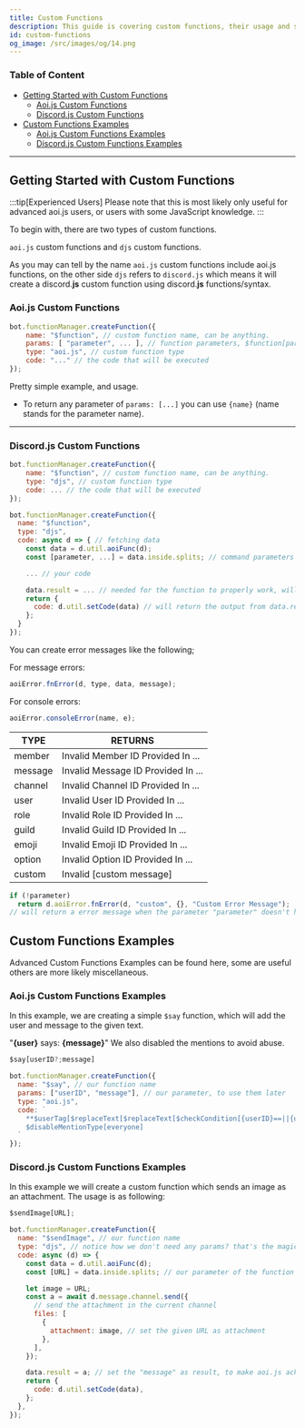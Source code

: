 ```yaml
---
title: Custom Functions
description: This guide is covering custom functions, their usage and some useful examples.
id: custom-functions
og_image: /src/images/og/14.png
---
```


<!-- omit from toc -->

### Table of Content

- [Getting Started with Custom Functions](#getting-started-with-custom-functions)
  - [Aoi.js Custom Functions](#aoijs-custom-functions)
  - [Discord.js Custom Functions](#discordjs-custom-functions)
- [Custom Functions Examples](#custom-functions-examples)
  - [Aoi.js Custom Functions Examples](#aoijs-custom-functions-examples)
  - [Discord.js Custom Functions Examples](#discordjs-custom-functions-examples)

---

## Getting Started with Custom Functions

:::tip[Experienced Users]
Please note that this is most likely only useful for advanced aoi.js users, or users with some JavaScript knowledge.
:::

To begin with, there are two types of custom functions.

`aoi.js` custom functions and `djs` custom functions.

As you may can tell by the name `aoi.js` custom functions include aoi.js functions, on the other side `djs` refers to `discord.js` which means it will create a discord.**js** custom function using discord.**js** functions/syntax.

### Aoi.js Custom Functions

```js
bot.functionManager.createFunction({
    name: "$function", // custom function name, can be anything.
    params: [ "parameter", ... ], // function parameters, $function[parameter;parameter]
    type: "aoi.js", // custom function type
    code: "..." // the code that will be executed
});
```

Pretty simple example, and usage.

- To return any parameter of `params: [...]` you can use `{name}` (name stands for the parameter name).

---

### Discord.js Custom Functions

```js
bot.functionManager.createFunction({
    name: "$function", // custom function name, can be anything.
    type: "djs", // custom function type
    code: ... // the code that will be executed
});
```

```js {10-13}
bot.functionManager.createFunction({
  name: "$function",
  type: "djs",
  code: async d => { // fetching data
    const data = d.util.aoiFunc(d);
    const [parameter, ...] = data.inside.splits; // command parameters

    ... // your code

    data.result = ... // needed for the function to properly work, will set the "output" of the function
    return {
      code: d.util.setCode(data) // will return the output from data.result
    };
  }
});
```

You can create error messages like the following;

For message errors:

```js
aoiError.fnError(d, type, data, message);
```

For console errors:

```js
aoiError.consoleError(name, e);
```

| TYPE    | RETURNS                            |
| ------- | ---------------------------------- |
| member  | Invalid Member ID Provided In ...  |
| message | Invalid Message ID Provided In ... |
| channel | Invalid Channel ID Provided In ... |
| user    | Invalid User ID Provided In ...    |
| role    | Invalid Role ID Provided In ...    |
| guild   | Invalid Guild ID Provided In ...   |
| emoji   | Invalid Emoji ID Provided In ...   |
| option  | Invalid Option ID Provided In ...  |
| custom  | Invalid [custom message]           |

```js
if (!parameter)
  return d.aoiError.fnError(d, "custom", {}, "Custom Error Message");
// will return a error message when the parameter "parameter" doesn't have any arguments.
```

## Custom Functions Examples

Advanced Custom Functions Examples can be found here, some are useful others are more likely miscellaneous.

### Aoi.js Custom Functions Examples

In this example, we are creating a simple `$say` function, which will add the user and message to the given text.

"**{user}** says: **{message}**" We also disabled the mentions to avoid abuse.

```ts
$say[userID?;message]
```

```js
bot.functionManager.createFunction({
  name: "$say", // our function name
  params: ["userID", "message"], // our parameter, to use them later
  type: "aoi.js",
  code: ` 
    **$userTag[$replaceText[$replaceText[$checkCondition[{userID}==||{userID}==undefined];true;$authorID];false;{userID}]]** says: **{message}**
    $disableMentionType[everyone]
  `
});
```

### Discord.js Custom Functions Examples

In this example we will create a custom function which sends an image as an attachment. The usage is as following:

```ts
$sendImage[URL];
```

```js
bot.functionManager.createFunction({
  name: "$sendImage", // our function name
  type: "djs", // notice how we don't need any params? that's the magic of JavaScript
  code: async (d) => {
    const data = d.util.aoiFunc(d);
    const [URL] = data.inside.splits; // our parameter of the function

    let image = URL;
    const a = await d.message.channel.send({
      // send the attachment in the current channel
      files: [
        {
          attachment: image, // set the given URL as attachment
        },
      ],
    });

    data.result = a; // set the "message" as result, to make aoi.js acknowledge it
    return {
      code: d.util.setCode(data),
    };
  },
});
```
